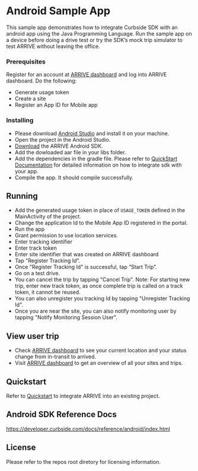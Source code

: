 # Android Sample App

This sample app demonstrates how to integrate Curbside SDK with an android app using the Java Programming Language. Run the sample app on a device before
doing a drive test or try the SDK’s mock trip simulator to test ARRIVE without leaving the office.

### Prerequisites

Register for an account at [ARRIVE dashboard](https://control.curbside.com) and log into ARRIVE dashboard. Do the following:
* Generate usage token
* Create a site
* Register an App ID for Mobile app

### Installing

* Please download [Android Studio](https://developer.android.com/studio/index.html) and install it on your machine.
* Open the project in the Android Studio. 
* [Download](https://developer.curbside.com/downloads/) the ARRIVE Android SDK.
* Add the dowloaded aar file in your libs folder.
* Add the dependencies in the gradle file. Please refer to [QuickStart Documentation](https://developer.curbside.com/docs/getting-started/quickstart-android-transmit-app/) for detailed information on how to integrate sdk with your app.
* Compile the app. It should compile successfully.

## Running
* Add the generated usage token in place of `USAGE_TOKEN` defined in the MainActivity of the project. 
* Change the application Id to the Mobile App ID registered in the portal.
* Run the app 
* Grant permission to use location services.
* Enter tracking identifier
* Enter track token
* Enter site identifier that was created on ARRIVE dashboard
* Tap "Register Tracking Id".
* Once "Register Tracking Id" is successful, tap “Start Trip”.
* Go on a test drive.
* You can cancel the trip by tapping "Cancel Trip". Note: For starting new trip, enter new track token, as once complete trip is called on a track token, it cannot be reused.
* You can also unregister you tracking Id by tapping "Unregister Tracking Id".
* Once you are near the site, you can also notify monitoring user by tapping "Notify Monitoring Session User".

## View user trip
* Check [ARRIVE dashboard](https://control.curbside.com) to see your current location and your status change from in-transit to arrived.
* Visit [ARRIVE dashboard](https://control.curbside.com) to get an overview of all your sites and trips.

## Quickstart
Refer to [Quickstart](https://developer.curbside.com/docs/getting-started/quickstart-android-transmit-app/) to integrate ARRIVE into an existing project.

## Android SDK Reference Docs
https://developer.curbside.com/docs/reference/android/index.html

## License
Please refer to the repos root diretory for licensing information.

